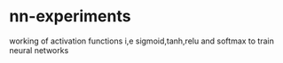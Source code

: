 # nn-experiments

working of activation functions i,e sigmoid,tanh,relu and softmax to train neural networks
